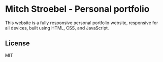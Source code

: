 # Mitch Stroebel - Personal portfolio

This website is a fully responsive personal portfolio website, responsive for all devices, built using HTML, CSS, and JavaScript.

## License

MIT
